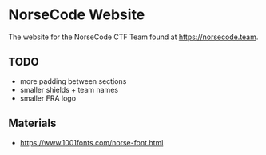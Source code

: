 # NorseCode Website

The website for the NorseCode CTF Team found at https://norsecode.team.

## TODO

* more padding between sections
* smaller shields + team names
* smaller FRA logo

## Materials

* https://www.1001fonts.com/norse-font.html 
